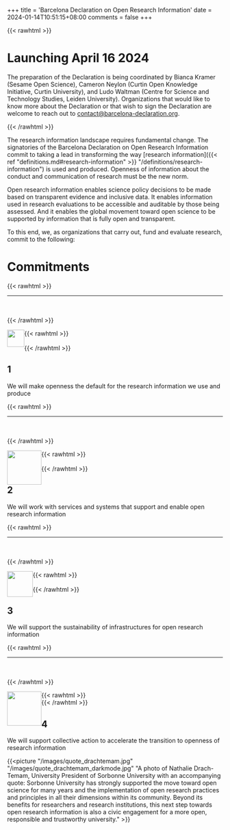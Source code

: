 +++
title = 'Barcelona Declaration on Open Research Information'
date = 2024-01-14T10:51:15+08:00
comments = false
+++

{{< rawhtml >}}
<div class="well home">
<h1>Launching April 16 2024</h1>
<p>
The preparation of the Declaration is being coordinated by Bianca Kramer (Sesame Open Science), Cameron Neylon (Curtin Open Knowledge Initiative, Curtin University), and Ludo Waltman (Centre for Science and Technology Studies, Leiden University). Organizations that would like to know more about the Declaration or that wish to sign the Declaration are welcome to reach out to <a href="mailto:contact@barcelona-declaration.org" title="contact@barcelona-declaration.org">contact@barcelona-declaration.org</a>.
</p>
</div>
{{< /rawhtml >}}



The research information landscape requires fundamental change. The signatories of the Barcelona Declaration on Open Research Information commit to taking a lead in transforming the way [research information]({{< ref "definitions.md#research-information" >}} "/definitions/research-information") is used and produced. Openness of information about the conduct and communication of research must be the new norm.

Open research information enables science policy decisions to be made based on transparent evidence and inclusive data. It enables information used in research evaluations to be accessible and auditable by those being assessed. And it enables the global movement toward open science to be supported by information that is fully open and transparent.

To this end, we, as organizations that carry out, fund and evaluate research, commit to the following:

# Commitments
{{< rawhtml >}}
<hr class="small">
</br></br>
{{< /rawhtml >}}

{{< rawhtml >}}
<img style="width:40px;float:left" src="/images/icon_openness.png"/>
</br></br>
{{< /rawhtml >}}

## 1

We will make openness the default for the research information
we use and produce

{{< rawhtml >}}
<hr class="small">
</br></br>
{{< /rawhtml >}}

{{< rawhtml >}}
<img style="width:80px;float:left" src="/images/icon_systems.png"/>
</br></br>
{{< /rawhtml >}}

## 2
We will work with services and systems that support
and enable open research information

{{< rawhtml >}}
<hr class="small">
</br></br>
{{< /rawhtml >}}

{{< rawhtml >}}
<img style="width:60px;float:left" src="/images/icon_infrastructures.png"/>
</br></br>
{{< /rawhtml >}}

## 3
We will support the sustainability of infrastructures
for open research information

{{< rawhtml >}}
<hr class="small">
</br></br>
{{< /rawhtml >}}

{{< rawhtml >}}
<img style="width:80px;float:left" src="/images/icon_collectiveaction.png"/>
</br>
{{< /rawhtml >}}

## 4
We will support collective action to accelerate the transition
to openness of research information

{{<picture "/images/quote_drachtemam.jpg" "/images/quote_drachtemam_darkmode.jpg" "A photo of Nathalie Drach-Temam, University President of Sorbonne University with an accompanying quote: Sorbonne University has strongly supported the move toward open science for many years and the implementation of open research practices and principles in all their dimensions within its community. Beyond its benefits for researchers and research institutions, this next step towards open research information is also a civic engagement for a more open, responsible and trustworthy university." >}}

